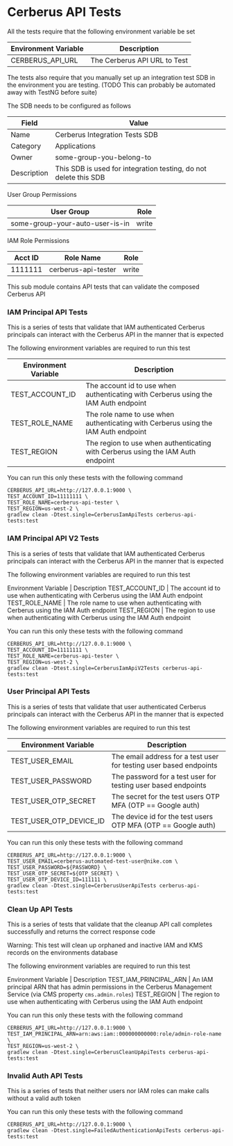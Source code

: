 # Cerberus API Tests

All the tests require that the following environment variable be set

Environment Variable | Description
-------------------- | ------------------
CERBERUS_API_URL     | The Cerberus API URL to Test

The tests also require that you manually set up an integration test SDB in the environment you are testing.
(TODO This can probably be automated away with TestNG before suite)

The SDB needs to be configured as follows

Field       | Value
----------- | -----------------------------------------------------------------
Name        | Cerberus Integration Tests SDB 
Category    | Applications
Owner       | some-group-you-belong-to
Description | This SDB is used for integration testing, do not delete this SDB

User Group Permissions

User Group                      | Role
------------------------------- | -------
some-group-your-auto-user-is-in | write

IAM Role Permissions

Acct ID | Role Name           | Role
------- | ------------------- | -----
1111111 | cerberus-api-tester | write

This sub module contains API tests that can validate the composed Cerberus API

### IAM Principal API Tests

This is a series of tests that validate that IAM authenticated Cerberus principals can interact with the Cerberus API 
in the manner that is expected

The following environment variables are required to run this test

Environment Variable | Description
---------------------|---------------------------
TEST_ACCOUNT_ID      | The account id to use when authenticating with Cerberus using the IAM Auth endpoint
TEST_ROLE_NAME       | The role name to use when authenticating with Cerberus using the IAM Auth endpoint
TEST_REGION          | The region to use when authenticating with Cerberus using the IAM Auth endpoint

You can run this only these tests with the following command

    CERBERUS_API_URL=http://127.0.0.1:9000 \
    TEST_ACCOUNT_ID=11111111 \
    TEST_ROLE_NAME=cerberus-api-tester \
    TEST_REGION=us-west-2 \
    gradlew clean -Dtest.single=CerberusIamApiTests cerberus-api-tests:test

### IAM Principal API V2 Tests

This is a series of tests that validate that IAM authenticated Cerberus principals can interact with the Cerberus API
in the manner that is expected

The following environment variables are required to run this test

Environment Variable | Description
TEST_ACCOUNT_ID      | The account id to use when authenticating with Cerberus using the IAM Auth endpoint
TEST_ROLE_NAME       | The role name to use when authenticating with Cerberus using the IAM Auth endpoint
TEST_REGION          | The region to use when authenticating with Cerberus using the IAM Auth endpoint

You can run this only these tests with the following command

    CERBERUS_API_URL=http://127.0.0.1:9000 \
    TEST_ACCOUNT_ID=11111111 \
    TEST_ROLE_NAME=cerberus-api-tester \
    TEST_REGION=us-west-2 \
    gradlew clean -Dtest.single=CerberusIamApiV2Tests cerberus-api-tests:test

### User Principal API Tests

This is a series of tests that validate that user authenticated Cerberus principals can interact with the Cerberus API 
in the manner that is expected

The following environment variables are required to run this test

Environment Variable    | Description
----------------------- | ------------------------------------------------------------------
TEST_USER_EMAIL         | The email address for a test user for testing user based endpoints
TEST_USER_PASSWORD      | The password for a test user for testing user based endpoints
TEST_USER_OTP_SECRET    | The secret for the test users OTP MFA (OTP == Google auth)
TEST_USER_OTP_DEVICE_ID | The device id for the test users OTP MFA (OTP == Google auth)

You can run this only these tests with the following command

    CERBERUS_API_URL=http://127.0.0.1:9000 \
    TEST_USER_EMAIL=cerberus-automated-test-user@nike.com \
    TEST_USER_PASSWORD=${PASSWORD} \
    TEST_USER_OTP_SECRET=${OTP_SECRET} \
    TEST_USER_OTP_DEVICE_ID=111111 \
    gradlew clean -Dtest.single=CerberusUserApiTests cerberus-api-tests:test

### Clean Up API Tests

This is a series of tests that validate that the cleanup API call completes successfully and returns the correct response code

Warning: This test will clean up orphaned and inactive IAM and KMS records on the environments database

The following environment variables are required to run this test

Environment Variable     | Description
TEST_IAM_PRINCIPAL_ARN   | An IAM principal ARN that has admin permissions in the Cerberus Management Service (via CMS property `cms.admin.roles`)
TEST_REGION              | The region to use when authenticating with Cerberus using the IAM Auth endpoint

You can run this only these tests with the following command

    CERBERUS_API_URL=http://127.0.0.1:9000 \
    TEST_IAM_PRINCIPAL_ARN=arn:aws:iam::000000000000:role/admin-role-name \
    TEST_REGION=us-west-2 \
    gradlew clean -Dtest.single=CerberusCleanUpApiTests cerberus-api-tests:test

### Invalid Auth API Tests

This is a series of tests that neither users nor IAM roles can make calls without a valid auth token  

You can run this only these tests with the following command

    CERBERUS_API_URL=http://127.0.0.1:9000 \
    gradlew clean -Dtest.single=FailedAuthenticationApiTests cerberus-api-tests:test